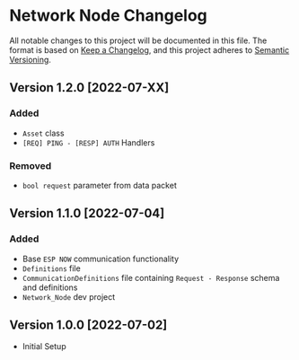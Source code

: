 # Network Node Changelog
All notable changes to this project will be documented in this file.
The format is based on [Keep a Changelog](https://keepachangelog.com/en/1.0.0/),
and this project adheres to [Semantic Versioning](https://semver.org/spec/v2.0.0.html).

## Version 1.2.0 [2022-07-XX]
### Added
- `Asset` class
- `[REQ] PING - [RESP] AUTH` Handlers
### Removed
- `bool request` parameter from data packet


## Version 1.1.0 [2022-07-04]
### Added
- Base `ESP NOW` communication functionality
- `Definitions` file
- `CommunicationDefinitions` file containing `Request - Response` schema and definitions
- `Network_Node` dev project

## Version 1.0.0 [2022-07-02]
- Initial Setup